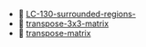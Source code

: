 * 📄 [LC-130-surrounded-regions-](LC-130-surrounded-regions-.md)
* 📄 [transpose-3x3-matrix](transpose-3x3-matrix.md)
* 📄 [transpose-matrix](transpose-matrix.md)
